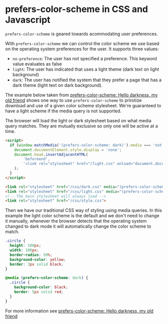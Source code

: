 # prefers-color-scheme in CSS and Javascript

`prefers-color-scheme` is geared towards acommodating user preferences.

With `prefers-color-scheme` we can control the color scheme we use based on the operating system preferences for the user. It supports three values:

* `no-preference`: The user has not specified a preference. This keyword value evaluates as false
* `light`: The user has indicated that uses a light theme (dark text on light background)
* `dark`: The user has notified the system that they prefer a page that has a dark theme (light text on dark background).

The example below taken from [prefers-color-scheme: Hello darkness, my old friend](https://web.dev/prefers-color-scheme/) shows one way to use `prefers-color-scheme` to prirotize download and use of a given color scheme stylesheet.  We're guaranteed to have a light scheme if the media query is not supported.

The browser will load the light or dark stylesheet based on what media query matches. They are mutually exclusive so only one will be active at a time.

```html
<script>
  if (window.matchMedia('(prefers-color-scheme: dark)').media === 'not all') {
    document.documentElement.style.display = 'none';
    document.head.insertAdjacentHTML(
        'beforeend',
        '<link rel="stylesheet" href="/light.css" onload="document.documentElement.style.display = \'\'">'
    );
  }
</script>

<link rel="stylesheet" href="/css/dark.css" media="(prefers-color-scheme: dark)">
<link rel="stylesheet" href="/css/light.css" media="(prefers-color-scheme: no-preference), (prefers-color-scheme: light)">
<!-- The main stylesheet will always load -->
<link rel="stylesheet" href="/css/style.css">
```

Then we have our traditional CSS way of styling using media queries. In this example the light color scheme is the default and we don't need to change it manually, whenever the browser detects that the operating system changed to dark mode it will automatically change the color scheme to match.

```css
.circle {
  height: 100px;
  width: 100px;
  border-radius: 50%;
  background-color: yellow;
  border: 3px solid black;
}

@media (prefers-color-scheme: dark) {
  .circle {
    background-color: black;
    border: 5px solid red;
  }
}
```

For more information see [prefers-color-scheme: Hello darkness, my old friend](https://web.dev/prefers-color-scheme/)


